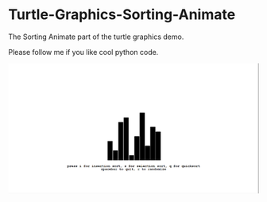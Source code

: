 # Turtle-Graphics-Sorting-Animate
The Sorting Animate part of the turtle graphics demo.

Please follow me if you like cool python code.

![image](https://github.com/tech35/Turtle-Graphics-Sorting-Animate/blob/main/sorting%20animation.png?raw=true)
